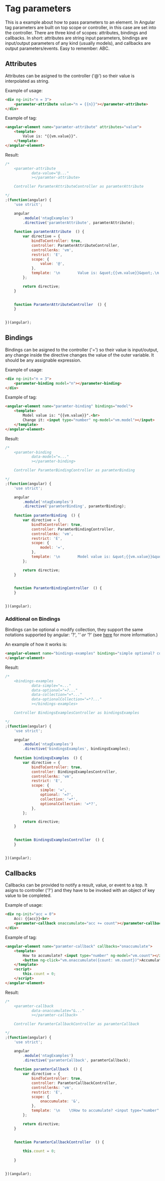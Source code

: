 Tag parameters
==============

This is a example about how to pass parameters to an element.
In Angular tag parameters are built on top scope or controller, in this case are set into the controller. There are three kind of scopes: attributes, bindings and callbacks. In short: attributes are string input parameters, bindings are input/output parameters of any kind (usually models), and callbacks are output parameters/events. Easy to remember: ABC.


Attributes
----------

Attributes can be asigned to the controller ('@') so their value is interpolated as string.

Example of usage:

```html
<div ng-init="n = 3">
    <parameter-attribute value="n = {{n}}"></parameter-attribute>
</div>
```

Example of tag:

```html
<angular-element name="paramter-attribute" attributes="value">
    <template>
        Value is: "{{vm.value}}".
    </template>
</angular-element>
```

Result:

```javascript
/*
	<paramter-attribute
			data-value="@..."
			></paramter-attribute>

	Controller ParamterAttributeController as paramterAttribute

*/
;(function(angular) {
	'use strict';

	angular
		.module('ntagExamples')
		.directive('paramterAttribute', paramterAttribute);
	
	function paramterAttribute  () {
		var directive = {
			bindToController: true,
			controller: ParamterAttributeController,
			controllerAs: 'vm',
			restrict: 'E',
			scope: {
				value: '@',
			},
			template: '\n        Value is: &quot;{{vm.value}}&quot;.\n    ',
		};

		return directive;
	}

	
	function ParamterAttributeController  () {
	}
	

})(angular);
```


Bindings
--------

Bindings can be asigned to the controller ('=') so their value is input/output, any change inside the directive changes the value of the outer variable. It should be any assignable expression.

Example of usage:

```html
<div ng-init="n = 3">
    <parameter-binding model="n"></parameter-binding>
</div>
```

Example of tag:

```html
<angular-element name="paramter-binding" bindings="model">
    <template>
        Model value is: "{{vm.value}}".<br>
        Change it: <input type="number" ng-model="vm.model"></input>
    </template>
</angular-element>
```

Result:

```javascript
/*
	<paramter-binding
			data-model="=..."
			></paramter-binding>

	Controller ParamterBindingController as paramterBinding

*/
;(function(angular) {
	'use strict';

	angular
		.module('ntagExamples')
		.directive('paramterBinding', paramterBinding);
	
	function paramterBinding  () {
		var directive = {
			bindToController: true,
			controller: ParamterBindingController,
			controllerAs: 'vm',
			restrict: 'E',
			scope: {
				model: '=',
			},
			template: '\n        Model value is: &quot;{{vm.value}}&quot;.<br>\n        Change it: <input type="number" ng-model="vm.model">\n    ',
		};

		return directive;
	}

	
	function ParamterBindingController  () {
	}
	

})(angular);
```


### Additional on Bindings

Bindings can be optional o modify collection, they support the same notations supported by angular: '?', '*' or '*?' (see [here](https://docs.angularjs.org/api/ng/service/$compile#-scope-) for more information.)

An example of how it works is:

```html
<angular-element name="bindings-examples" bindings="simple optional? collection* optionalCollection*?">
</angular-element>
```

Result:

```javascript
/*
	<bindings-examples
			data-simple="=..."
			data-optional="=?..."
			data-collection="=*..."
			data-optionalCollection="=*?..."
			></bindings-examples>

	Controller BindingsExamplesController as bindingsExamples

*/
;(function(angular) {
	'use strict';

	angular
		.module('ntagExamples')
		.directive('bindingsExamples', bindingsExamples);
	
	function bindingsExamples  () {
		var directive = {
			bindToController: true,
			controller: BindingsExamplesController,
			controllerAs: 'vm',
			restrict: 'E',
			scope: {
				simple: '=',
				optional: '=?',
				collection: '=*',
				optionalCollection: '=*?',
			},
		};

		return directive;
	}

	
	function BindingsExamplesController  () {
	}
	

})(angular);
```


Callbacks
---------

Callbacks can be provided to notify a result, value, or event to a top. It asigns 
to controller ('?') and they have to be invoked with an object of key value to be completed.

Example of usage:

```html
<div ng-init="acc = 0">
	Acc: {{acc}}<br>
    <parameter-callback onaccumulate="acc += count"></parameter-callback>
</div>
```

Example of tag:

```html
<angular-element name="paramter-callback" callbacks="onaccumulate">
    <template>
    	How to accumulate? <input type="number" ng-model="vm.count"></input><br>
        <button ng-click="vm.onaccumulate({count: vm.count})">Accumulate!</button>
    </template>
    <script>
    	this.count = 0;
    </script>
</angular-element>
```

Result:

```javascript
/*
	<paramter-callback
			data-onaccumulate="&..."
			></paramter-callback>

	Controller ParamterCallbackController as paramterCallback

*/
;(function(angular) {
	'use strict';

	angular
		.module('ntagExamples')
		.directive('paramterCallback', paramterCallback);
	
	function paramterCallback  () {
		var directive = {
			bindToController: true,
			controller: ParamterCallbackController,
			controllerAs: 'vm',
			restrict: 'E',
			scope: {
				onaccumulate: '&',
			},
			template: '\n    \tHow to accumulate? <input type="number" ng-model="vm.count"><br>\n        <button ng-click="vm.onaccumulate({count: vm.count})">Accumulate!</button>\n    ',
		};

		return directive;
	}

	
	function ParamterCallbackController  () {
		
    	this.count = 0;
    
	}
	

})(angular);
```
